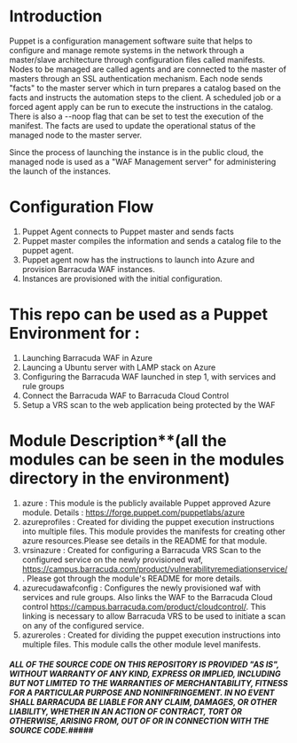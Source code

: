 # Introduction

Puppet is a configuration management software suite that helps to configure and manage remote systems in the network through a master/slave architecture through configuration files called manifests. Nodes to be managed are called agents and are connected to the master of masters through an SSL authentication mechanism. Each node sends "facts" to the master server which in turn prepares a catalog based on the facts and instructs the automation steps to the client. A scheduled job or a forced agent apply can be run to execute the instructions in the catalog. There is also a --noop flag that can be set to test the execution of the manifest. The facts are used to update the operational status of the managed node to the master server.

Since the process of launching the instance is in the public cloud, the managed node is used as a "WAF Management server" for administering the launch of the instances.

# Configuration Flow

1. Puppet Agent connects to Puppet master and sends facts
2. Puppet master compiles the information and sends a catalog file to the puppet agent.
3. Puppet agent now has the instructions to launch into Azure and provision Barracuda WAF instances.
4. Instances are provisioned with the initial configuration.

# This repo can be used as a Puppet Environment for :

1. Launching Barracuda WAF in Azure
2. Launcing a Ubuntu server with LAMP stack on Azure
3. Configuring the Barracuda WAF launched in step 1, with services and rule groups
4. Connect the Barracuda WAF to Barracuda Cloud Control
5. Setup a VRS scan to the web application being protected by the WAF

# Module Description**(all the modules can be seen in the modules directory in the environment)

1. azure : This module is the publicly available Puppet approved Azure module. Details : https://forge.puppet.com/puppetlabs/azure
2. azureprofiles : Created for dividing the puppet execution instructions into multiple files. This module provides the manifests for creating other azure resources.Please see details in the README for that module.
3. vrsinazure : Created for configuring a Barracuda VRS Scan to the configured service on the newly provisioned waf, https://campus.barracuda.com/product/vulnerabilityremediationservice/. Please got through the module's README for more details.
4. azurecudawafconfig : Configures the newly provisioned waf with services and rule groups. Also links the WAF to the Barracuda Cloud control https://campus.barracuda.com/product/cloudcontrol/. This linking is necessary to allow Barracuda VRS to be used to initiate a scan on any of the configured service.
5. azureroles : Created for dividing the puppet execution instructions into multiple files. This module calls the other module level manifests.


##### ALL OF THE SOURCE CODE ON THIS REPOSITORY IS PROVIDED "AS IS", WITHOUT WARRANTY OF ANY KIND, EXPRESS OR IMPLIED, INCLUDING BUT NOT LIMITED TO THE WARRANTIES OF MERCHANTABILITY, FITNESS FOR A PARTICULAR PURPOSE AND NONINFRINGEMENT. IN NO EVENT SHALL BARRACUDA BE LIABLE FOR ANY CLAIM, DAMAGES, OR OTHER LIABILITY, WHETHER IN AN ACTION OF CONTRACT, TORT OR OTHERWISE, ARISING FROM, OUT OF OR IN CONNECTION WITH THE SOURCE CODE.#####
